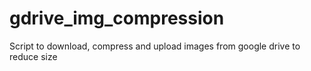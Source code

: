 # gdrive_img_compression
Script to download, compress and upload images from google drive to reduce size

